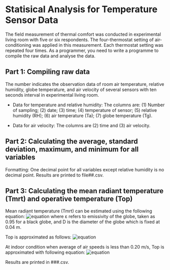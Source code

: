 # Statisical Analysis for Temperature Sensor Data
The field measurement of thermal comfort was conducted in experimental living room with five
or six respondents. The four-thermostat setting of air-conditioning was applied in this
measurement. Each thermostat setting was repeated four times. As a programmer, you need to
write a programme to compile the raw data and analyse the data.

## Part 1: Compiling raw data ##
The number indicates the observation data of room air temperature, relative humidity, globe
temperature, and air velocity of several sensors with ten seconds interval in experimental living
room.

* Data for temperature and relative humidity:
The columns are: (1) Number of sampling; (2) date; (3) time; (4) temperature of sensor; (5)
relative humidity (RH); (6) air temperature (Ta); (7) globe temperature (Tg).

* Data for air velocity:
The columns are (2) time and (3) air velocity.

## Part 2: Calculating the average, standard deviation, maximum, and minimum for all variables ##
Formatting: One decimal point for all variables except relative humidity is no decimal point. Results are printed to file##.csv.

## Part 3: Calculating the mean radiant temperature (Tmrt) and operative temperature (Top) ##
Mean radiant temperature (Tmrt) can be estimated using the following equation:
![equation](https://latex.codecogs.com/svg.image?T_%7Bm%20r%20t%7D=%5Cleft%5B%5Cleft(T_%7Bg%7D&plus;273%5Cright)%5E%7B4%7D&plus;%5Cfrac%7B1.1%20%5Ctimes%2010%5E%7B8%7D%20V_%7Ba%7D%5E%7B0.6%7D%7D%7B%5Cvarepsilon%20D%5E%7B0.4%7D%7D%5Cleft(T_%7Bg%7D-T_%7Ba%7D%5Cright)%5Cright%5D%5E%7B%5Cfrac%7B1%7D%7B4%7D%7D-273)
where ε refers to emissivity of the globe, taken as 0.95 for a black globe, and D is the diameter of
the globe which is fixed at 0.04 m.

Top is approximated as follows:
![equation](https://latex.codecogs.com/svg.image?T_%7Bo%20p%7D=%5Cfrac%7B%5Cleft(T_%7Bm%20r%20t%7D&plus;T_%7Ba%7D%20%5Ctimes%20%5Csqrt%7B10%20V_%7Ba%7D%7D%5Cright)%7D%7B1&plus;%5Csqrt%7B10%20V_%7Ba%7D%7D%7D)

At indoor condition when average of air speeds is less than 0.20 m/s, Top is approximated with following equation:
![equation](https://latex.codecogs.com/svg.image?T_%7Bo%20p%7D=0.5%5Cleft(T_%7Ba%7D&plus;T_%7Bm%20r%20t%7D%5Cright))

Results are printed in ###.csv.
